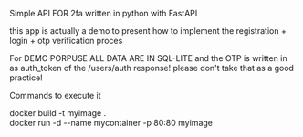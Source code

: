 Simple API FOR 2fa written in python with FastAPI

this app is actually a demo to present how to implement the registration + login + otp verification proces



For DEMO PORPUSE ALL DATA ARE IN SQL-LITE and the OTP is written in as auth_token of the /users/auth response! please don't take that as a good practice!


Commands to execute it

docker build -t myimage .  
docker run -d --name mycontainer -p 80:80 myimage
